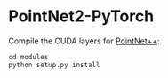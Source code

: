 # PointNet2-PyTorch
Compile the CUDA layers for [PointNet++](http://arxiv.org/abs/1706.02413):
```
cd modules
python setup.py install
```
